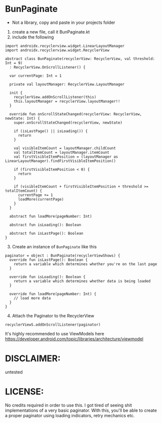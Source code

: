 # BunPaginate

* Not a library, copy and paste in your projects folder

1) create a new file, call it BunPaginate.kt
2) include the following

```
import androidx.recyclerview.widget.LinearLayoutManager
import androidx.recyclerview.widget.RecyclerView

abstract class BunPaginate(recyclerView: RecyclerView, val threshold: Int = 9)
  : RecyclerView.OnScrollListener() {

  var currentPage: Int = 1

  private val layoutManager: RecyclerView.LayoutManager

  init {
    recyclerView.addOnScrollListener(this)
    this.layoutManager = recyclerView.layoutManager!!
  }

  override fun onScrollStateChanged(recyclerView: RecyclerView, newState: Int) {
    super.onScrollStateChanged(recyclerView, newState)

    if (isLastPage() || isLoading()) {
      return
    }

    val visibleItemCount = layoutManager.childCount
    val totalItemCount = layoutManager.itemCount
    val firstVisibleItemPosition = (layoutManager as LinearLayoutManager).findFirstVisibleItemPosition()

    if (firstVisibleItemPosition < 0) {
      return
    }

    if (visibleItemCount + firstVisibleItemPosition + threshold >= totalItemCount) {
      currentPage += 1
      loadMore(currentPage)
    }
  }

  abstract fun loadMore(pageNumber: Int)

  abstract fun isLoading(): Boolean

  abstract fun isLastPage(): Boolean
}
```

3) Create an instance of `BunPaginate` like this

```
paginator = object : BunPaginate(recyclerViewShows) {
  override fun isLastPage(): Boolean {
    return a variable which determines whether you're on the last page
  }

  override fun isLoading(): Boolean {
    return a variable which determines whether data is being loaded
  }

  override fun loadMore(pageNumber: Int) {
    // load more data
  }
}
```

4) Attach the Paginator to the RecyclerView

```
recyclerViewS.addOnScrollListener(paginator)
```

It's highly recommended to use ViewModels here https://developer.android.com/topic/libraries/architecture/viewmodel

# DISCLAIMER:
untested

# LICENSE:
No credits required in order to use this. I got tired of seeing shit implementations of a very basic paginator. With this, you'll be able to create a proper paginator using loading indicators, retry mechanics etc.
